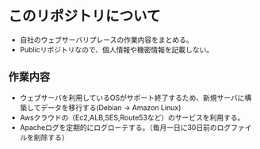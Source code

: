 # このリポジトリについて
- 自社のウェブサーバリプレースの作業内容をまとめる。
- Publicリポジトリなので、個人情報や機密情報を記載しない。

## 作業内容
- ウェブサーバを利用しているOSがサポート終了するため、新規サーバに構築してデータを移行する(Debian → Amazon Linux)
- Awsクラウドの（Ec2,ALB,SES,Route53など）のサービスを利用する。
- Apacheログを定期的にログローテする。（毎月一日に30日前のログファイルを削除する）
